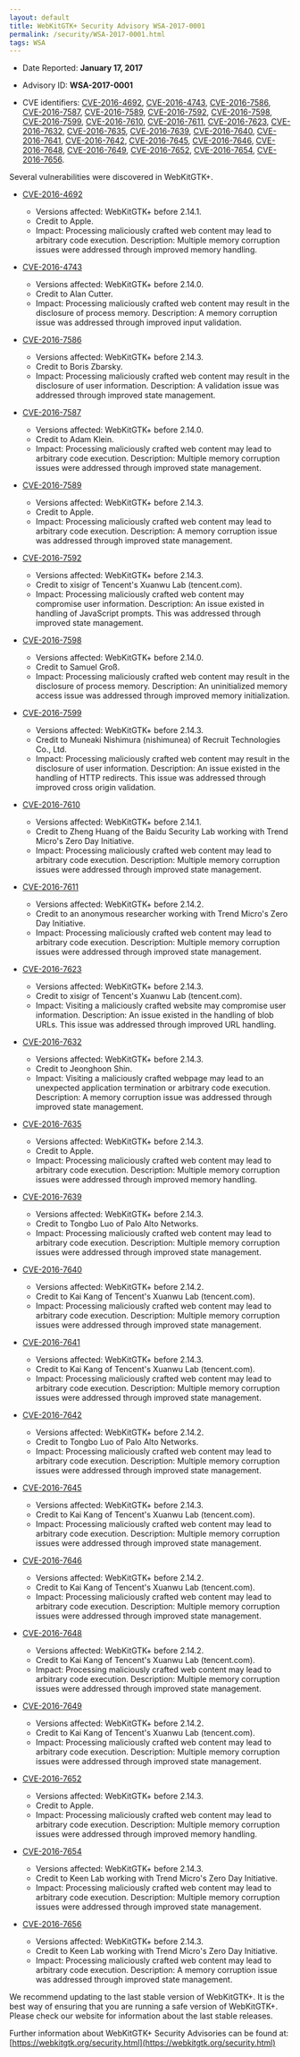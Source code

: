```yaml
---
layout: default
title: WebKitGTK+ Security Advisory WSA-2017-0001
permalink: /security/WSA-2017-0001.html
tags: WSA
---
```


* Date Reported: **January 17, 2017**

* Advisory ID: **WSA-2017-0001**

* CVE identifiers: [CVE-2016-4692](#CVE-2016-4692), [CVE-2016-4743](#CVE-2016-4743),
  [CVE-2016-7586](#CVE-2016-7586), [CVE-2016-7587](#CVE-2016-7587),
  [CVE-2016-7589](#CVE-2016-7589), [CVE-2016-7592](#CVE-2016-7592),
  [CVE-2016-7598](#CVE-2016-7598), [CVE-2016-7599](#CVE-2016-7599),
  [CVE-2016-7610](#CVE-2016-7610), [CVE-2016-7611](#CVE-2016-7611),
  [CVE-2016-7623](#CVE-2016-7623), [CVE-2016-7632](#CVE-2016-7632),
  [CVE-2016-7635](#CVE-2016-7635), [CVE-2016-7639](#CVE-2016-7639),
  [CVE-2016-7640](#CVE-2016-7640), [CVE-2016-7641](#CVE-2016-7641),
  [CVE-2016-7642](#CVE-2016-7642), [CVE-2016-7645](#CVE-2016-7645),
  [CVE-2016-7646](#CVE-2016-7646), [CVE-2016-7648](#CVE-2016-7648),
  [CVE-2016-7649](#CVE-2016-7649), [CVE-2016-7652](#CVE-2016-7652),
  [CVE-2016-7654](#CVE-2016-7654), [CVE-2016-7656](#CVE-2016-7656).


Several vulnerabilities were discovered in WebKitGTK+.

* <a name="CVE-2016-4692" href="https://cve.mitre.org/cgi-bin/cvename.cgi?name=CVE-2016-4692">CVE-2016-4692</a>
  * Versions affected: WebKitGTK+ before 2.14.1.
  * Credit to Apple.
  * Impact: Processing maliciously crafted web content may lead to
    arbitrary code execution. Description: Multiple memory corruption
    issues were addressed through improved memory handling.

* <a name="CVE-2016-4743" href="https://cve.mitre.org/cgi-bin/cvename.cgi?name=CVE-2016-4743">CVE-2016-4743</a>
  * Versions affected: WebKitGTK+ before 2.14.0.
  * Credit to Alan Cutter.
  * Impact: Processing maliciously crafted web content may result in the
    disclosure of process memory. Description: A memory corruption issue
    was addressed through improved input validation.

* <a name="CVE-2016-7586" href="https://cve.mitre.org/cgi-bin/cvename.cgi?name=CVE-2016-7586">CVE-2016-7586</a>
  * Versions affected: WebKitGTK+ before 2.14.3.
  * Credit to Boris Zbarsky.
  * Impact: Processing maliciously crafted web content may result in the
    disclosure of user information. Description: A validation issue was
    addressed through improved state management.

* <a name="CVE-2016-7587" href="https://cve.mitre.org/cgi-bin/cvename.cgi?name=CVE-2016-7587">CVE-2016-7587</a>
  * Versions affected: WebKitGTK+ before 2.14.0.
  * Credit to Adam Klein.
  * Impact: Processing maliciously crafted web content may lead to
    arbitrary code execution. Description: Multiple memory corruption
    issues were addressed through improved state management.

* <a name="CVE-2016-7589" href="https://cve.mitre.org/cgi-bin/cvename.cgi?name=CVE-2016-7589">CVE-2016-7589</a>
  * Versions affected: WebKitGTK+ before 2.14.3.
  * Credit to Apple.
  * Impact: Processing maliciously crafted web content may lead to
    arbitrary code execution. Description: A memory corruption issue was
    addressed through improved state management.

* <a name="CVE-2016-7592" href="https://cve.mitre.org/cgi-bin/cvename.cgi?name=CVE-2016-7592">CVE-2016-7592</a>
  * Versions affected: WebKitGTK+ before 2.14.3.
  * Credit to xisigr of Tencent's Xuanwu Lab (tencent.com).
  * Impact: Processing maliciously crafted web content may compromise
    user information. Description: An issue existed in handling of
    JavaScript prompts. This was addressed through improved state
    management.

* <a name="CVE-2016-7598" href="https://cve.mitre.org/cgi-bin/cvename.cgi?name=CVE-2016-7598">CVE-2016-7598</a>
  * Versions affected: WebKitGTK+ before 2.14.0.
  * Credit to Samuel Groß.
  * Impact: Processing maliciously crafted web content may result in the
    disclosure of process memory. Description: An uninitialized memory
    access issue was addressed through improved memory initialization.

* <a name="CVE-2016-7599" href="https://cve.mitre.org/cgi-bin/cvename.cgi?name=CVE-2016-7599">CVE-2016-7599</a>
  * Versions affected: WebKitGTK+ before 2.14.3.
  * Credit to Muneaki Nishimura (nishimunea) of Recruit Technologies
    Co., Ltd.
  * Impact: Processing maliciously crafted web content may result in the
    disclosure of user information. Description: An issue existed in the
    handling of HTTP redirects. This issue was addressed through
    improved cross origin validation.

* <a name="CVE-2016-7610" href="https://cve.mitre.org/cgi-bin/cvename.cgi?name=CVE-2016-7610">CVE-2016-7610</a>
  * Versions affected: WebKitGTK+ before 2.14.1.
  * Credit to Zheng Huang of the Baidu Security Lab working with Trend
    Micro's Zero Day Initiative.
  * Impact: Processing maliciously crafted web content may lead to
    arbitrary code execution. Description: Multiple memory corruption
    issues were addressed through improved state management.

* <a name="CVE-2016-7611" href="https://cve.mitre.org/cgi-bin/cvename.cgi?name=CVE-2016-7611">CVE-2016-7611</a>
  * Versions affected: WebKitGTK+ before 2.14.2.
  * Credit to an anonymous researcher working with Trend Micro's Zero
    Day Initiative.
  * Impact: Processing maliciously crafted web content may lead to
    arbitrary code execution. Description: Multiple memory corruption
    issues were addressed through improved state management.

* <a name="CVE-2016-7623" href="https://cve.mitre.org/cgi-bin/cvename.cgi?name=CVE-2016-7623">CVE-2016-7623</a>
  * Versions affected: WebKitGTK+ before 2.14.3.
  * Credit to xisigr of Tencent's Xuanwu Lab (tencent.com).
  * Impact: Visiting a maliciously crafted website may compromise user
    information. Description: An issue existed in the handling of blob
    URLs. This issue was addressed through improved URL handling.

* <a name="CVE-2016-7632" href="https://cve.mitre.org/cgi-bin/cvename.cgi?name=CVE-2016-7632">CVE-2016-7632</a>
  * Versions affected: WebKitGTK+ before 2.14.3.
  * Credit to Jeonghoon Shin.
  * Impact: Visiting a maliciously crafted webpage may lead to an
    unexpected application termination or arbitrary code execution.
    Description: A memory corruption issue was addressed through
    improved state management.

* <a name="CVE-2016-7635" href="https://cve.mitre.org/cgi-bin/cvename.cgi?name=CVE-2016-7635">CVE-2016-7635</a>
  * Versions affected: WebKitGTK+ before 2.14.3.
  * Credit to Apple.
  * Impact: Processing maliciously crafted web content may lead to
    arbitrary code execution. Description: Multiple memory corruption
    issues were addressed through improved memory handling.

* <a name="CVE-2016-7639" href="https://cve.mitre.org/cgi-bin/cvename.cgi?name=CVE-2016-7639">CVE-2016-7639</a>
  * Versions affected: WebKitGTK+ before 2.14.3.
  * Credit to Tongbo Luo of Palo Alto Networks.
  * Impact: Processing maliciously crafted web content may lead to
    arbitrary code execution. Description: Multiple memory corruption
    issues were addressed through improved state management.

* <a name="CVE-2016-7640" href="https://cve.mitre.org/cgi-bin/cvename.cgi?name=CVE-2016-7640">CVE-2016-7640</a>
  * Versions affected: WebKitGTK+ before 2.14.2.
  * Credit to Kai Kang of Tencent's Xuanwu Lab (tencent.com).
  * Impact: Processing maliciously crafted web content may lead to
    arbitrary code execution. Description: Multiple memory corruption
    issues were addressed through improved state management.

* <a name="CVE-2016-7641" href="https://cve.mitre.org/cgi-bin/cvename.cgi?name=CVE-2016-7641">CVE-2016-7641</a>
  * Versions affected: WebKitGTK+ before 2.14.3.
  * Credit to Kai Kang of Tencent's Xuanwu Lab (tencent.com).
  * Impact: Processing maliciously crafted web content may lead to
    arbitrary code execution. Description: Multiple memory corruption
    issues were addressed through improved state management.

* <a name="CVE-2016-7642" href="https://cve.mitre.org/cgi-bin/cvename.cgi?name=CVE-2016-7642">CVE-2016-7642</a>
  * Versions affected: WebKitGTK+ before 2.14.2.
  * Credit to Tongbo Luo of Palo Alto Networks.
  * Impact: Processing maliciously crafted web content may lead to
    arbitrary code execution. Description: Multiple memory corruption
    issues were addressed through improved state management.

* <a name="CVE-2016-7645" href="https://cve.mitre.org/cgi-bin/cvename.cgi?name=CVE-2016-7645">CVE-2016-7645</a>
  * Versions affected: WebKitGTK+ before 2.14.3.
  * Credit to Kai Kang of Tencent's Xuanwu Lab (tencent.com).
  * Impact: Processing maliciously crafted web content may lead to
    arbitrary code execution. Description: Multiple memory corruption
    issues were addressed through improved state management.

* <a name="CVE-2016-7646" href="https://cve.mitre.org/cgi-bin/cvename.cgi?name=CVE-2016-7646">CVE-2016-7646</a>
  * Versions affected: WebKitGTK+ before 2.14.2.
  * Credit to Kai Kang of Tencent's Xuanwu Lab (tencent.com).
  * Impact: Processing maliciously crafted web content may lead to
    arbitrary code execution. Description: Multiple memory corruption
    issues were addressed through improved state management.

* <a name="CVE-2016-7648" href="https://cve.mitre.org/cgi-bin/cvename.cgi?name=CVE-2016-7648">CVE-2016-7648</a>
  * Versions affected: WebKitGTK+ before 2.14.2.
  * Credit to Kai Kang of Tencent's Xuanwu Lab (tencent.com).
  * Impact: Processing maliciously crafted web content may lead to
    arbitrary code execution. Description: Multiple memory corruption
    issues were addressed through improved state management.

* <a name="CVE-2016-7649" href="https://cve.mitre.org/cgi-bin/cvename.cgi?name=CVE-2016-7649">CVE-2016-7649</a>
  * Versions affected: WebKitGTK+ before 2.14.2.
  * Credit to Kai Kang of Tencent's Xuanwu Lab (tencent.com).
  * Impact: Processing maliciously crafted web content may lead to
    arbitrary code execution. Description: Multiple memory corruption
    issues were addressed through improved state management.

* <a name="CVE-2016-7652" href="https://cve.mitre.org/cgi-bin/cvename.cgi?name=CVE-2016-7652">CVE-2016-7652</a>
  * Versions affected: WebKitGTK+ before 2.14.3.
  * Credit to Apple.
  * Impact: Processing maliciously crafted web content may lead to
    arbitrary code execution. Description: Multiple memory corruption
    issues were addressed through improved memory handling.

* <a name="CVE-2016-7654" href="https://cve.mitre.org/cgi-bin/cvename.cgi?name=CVE-2016-7654">CVE-2016-7654</a>
  * Versions affected: WebKitGTK+ before 2.14.3.
  * Credit to Keen Lab working with Trend Micro's Zero Day Initiative.
  * Impact: Processing maliciously crafted web content may lead to
    arbitrary code execution. Description: Multiple memory corruption
    issues were addressed through improved state management.

* <a name="CVE-2016-7656" href="https://cve.mitre.org/cgi-bin/cvename.cgi?name=CVE-2016-7656">CVE-2016-7656</a>
  * Versions affected: WebKitGTK+ before 2.14.3.
  * Credit to Keen Lab working with Trend Micro's Zero Day Initiative.
  * Impact: Processing maliciously crafted web content may lead to
    arbitrary code execution. Description: A memory corruption issue was
    addressed through improved state management.


We recommend updating to the last stable version of WebKitGTK+. It is
the best way of ensuring that you are running a safe version of
WebKitGTK+. Please check our website for information about the last
stable releases.

Further information about WebKitGTK+ Security Advisories can be found at:
[https://webkitgtk.org/security.html](https://webkitgtk.org/security.html)
